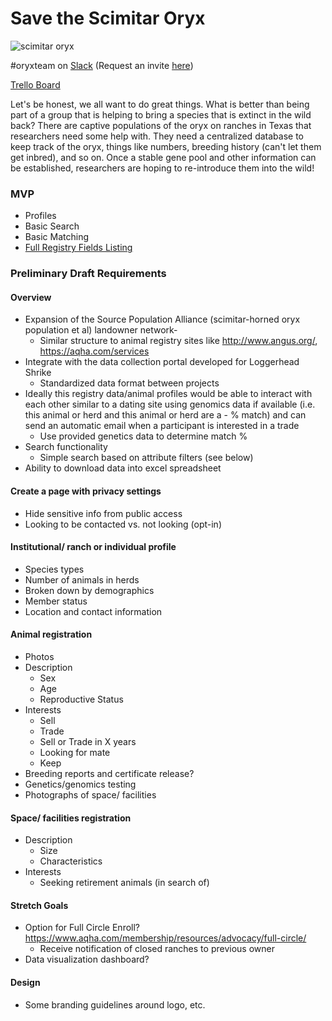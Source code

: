 # Save the Scimitar Oryx

![scimitar oryx](http://images.fineartamerica.com/images-medium-large/scimitar-horned-oryx-ed-gleichman.jpg)

\#oryxteam on [Slack](https://rubyforgood.slack.com/) (Request an invite [here](https://rubyforgood.herokuapp.com/))

[Trello Board](https://trello.com/b/RZlFKHcl/save-the-scimitar-oryx)

Let's be honest, we all want to do great things. What is better than being part of a group that is helping to bring a species that is extinct in the wild back? There are captive populations of the oryx on ranches in Texas that researchers need some help with. They need a centralized database to keep track of the oryx, things like numbers, breeding history (can't let them get inbred), and so on. Once a stable gene pool and other information can be established, researchers are hoping to re-introduce them into the wild!

### MVP
- Profiles
- Basic Search
- Basic Matching
- [Full Registry Fields Listing](https://drive.google.com/file/d/0B-fwmE4fYazKMy1heEtfUXN3TXZDTVBBclREVDhGV3k3QlE0/view?usp=sharing)

### Preliminary Draft Requirements
#### Overview
- Expansion of the Source Population Alliance (scimitar-horned oryx population et al) landowner network-
  - Similar structure to animal registry sites like http://www.angus.org/, https://aqha.com/services
- Integrate with the data collection portal developed for Loggerhead Shrike
  - Standardized data format between projects
- Ideally this registry data/animal profiles would be able to interact with each other similar to a dating site using genomics data if available (i.e. this animal or herd and this animal or herd are a - % match) and can send an automatic email when a participant is interested in a trade
  - Use provided genetics data to determine match %
- Search functionality
  - Simple search based on attribute filters (see below)
- Ability to download data into excel spreadsheet

#### Create a page with privacy settings
- Hide sensitive info from public access
- Looking to be contacted vs. not looking (opt-in)

#### Institutional/ ranch or individual profile
- Species types
- Number of animals in herds
- Broken down by demographics
- Member status
- Location and contact information

#### Animal registration
- Photos
- Description
  - Sex
  - Age
  - Reproductive Status
- Interests
  - Sell
  - Trade
  - Sell or Trade in X years
  - Looking for mate
  - Keep
- Breeding reports and certificate release?
- Genetics/genomics testing
- Photographs of space/ facilities

#### Space/ facilities registration
- Description
  - Size
  - Characteristics
- Interests
  - Seeking retirement animals (in search of)

#### Stretch Goals
- Option for Full Circle Enroll? https://www.aqha.com/membership/resources/advocacy/full-circle/
  - Receive notification of closed ranches to previous owner
- Data visualization dashboard?

#### Design
- Some branding guidelines around logo, etc.
